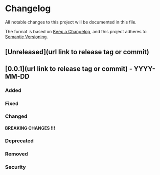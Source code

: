 # Changelog

All notable changes to this project will be documented in this file.

The format is based on [Keep a Changelog](https://keepachangelog.com/en/1.0.0/),
and this project adheres to [Semantic Versioning](https://semver.org/spec/v2.0.0.html).

## [Unreleased](url link to release tag or commit)

## [0.0.1](url link to release tag or commit) - YYYY-MM-DD

### Added

### Fixed

### Changed

#### BREAKING CHANGES !!!

### Deprecated

### Removed

### Security

